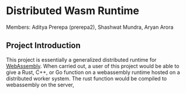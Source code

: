 # Distributed Wasm Runtime

Members: Aditya Prerepa (prerepa2), Shashwat Mundra, Aryan Arora

## Project Introduction

This project is essentially a generalized distributed runtime for [WebAssembly](https://webassembly.org/). When carried out, a user of this project would be able to give a Rust, C++, or Go function on a webassembly runtime hosted on a distributed worker system. The rust function would be compiled to webassembly on the server, 
